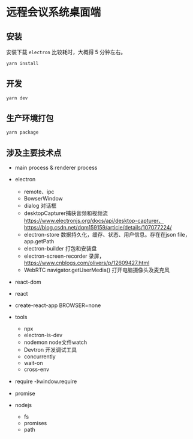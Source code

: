 # 远程会议系统桌面端

## 安装

安装下载 `electron` 比较耗时，大概得 5 分钟左右。

```bash
yarn install
```

## 开发



```bash
yarn dev
```

## 生产环境打包


```bash
yarn package
```

## 涉及主要技术点

- main process & renderer process
- electron
	- remote、ipc
	- BowserWindow
	- dialog 对话框
	- desktopCapturer捕获音频和视频流 https://www.electronjs.org/docs/api/desktop-capturer、https://blog.csdn.net/dqm159159/article/details/107077224/
	- electron-store 数据持久化，缓存、状态、用户信息。存在在json file，app.getPath
	- electron-builder 打包和安装盘
	- electron-screen-recorder 录屏，https://www.cnblogs.com/olivers/p/12609427.html
	- WebRTC navigator.getUserMedia() 打开电脑摄像头及麦克风

- react-dom
- react
- create-react-app BROWSER=none
- tools
	- npx
	- electron-is-dev
	- nodemon node文件watch
	- Devtron 开发调试工具
	- concurrently
	- wait-on
	- cross-env
- require -》window.require
- promise
- nodejs
	- fs 
	- promises
	- path
